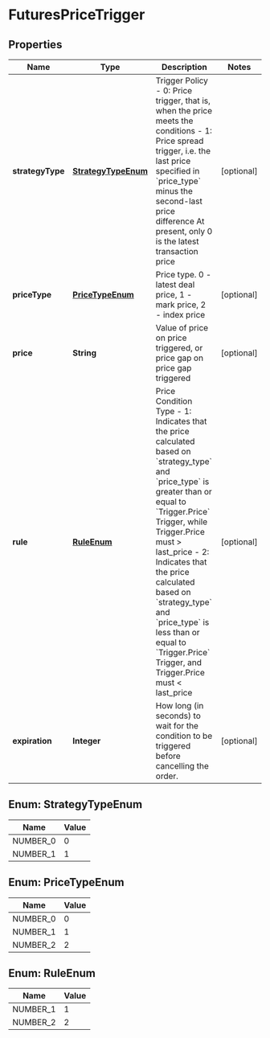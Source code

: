 
# FuturesPriceTrigger

## Properties

Name | Type | Description | Notes
------------ | ------------- | ------------- | -------------
**strategyType** | [**StrategyTypeEnum**](#StrategyTypeEnum) | Trigger Policy   - 0: Price trigger, that is, when the price meets the conditions  - 1: Price spread trigger, i.e. the last price specified in &#x60;price_type&#x60; minus the second-last price difference At present, only 0 is the latest transaction price |  [optional]
**priceType** | [**PriceTypeEnum**](#PriceTypeEnum) | Price type. 0 - latest deal price, 1 - mark price, 2 - index price |  [optional]
**price** | **String** | Value of price on price triggered, or price gap on price gap triggered |  [optional]
**rule** | [**RuleEnum**](#RuleEnum) | Price Condition Type  - 1: Indicates that the price calculated based on &#x60;strategy_type&#x60; and &#x60;price_type&#x60; is greater than or equal to &#x60;Trigger.Price&#x60; Trigger, while Trigger.Price must &gt; last_price - 2: Indicates that the price calculated based on &#x60;strategy_type&#x60; and &#x60;price_type&#x60; is less than or equal to &#x60;Trigger.Price&#x60; Trigger, and Trigger.Price must &lt; last_price |  [optional]
**expiration** | **Integer** | How long (in seconds) to wait for the condition to be triggered before cancelling the order. |  [optional]

## Enum: StrategyTypeEnum

Name | Value
---- | -----
NUMBER_0 | 0
NUMBER_1 | 1

## Enum: PriceTypeEnum

Name | Value
---- | -----
NUMBER_0 | 0
NUMBER_1 | 1
NUMBER_2 | 2

## Enum: RuleEnum

Name | Value
---- | -----
NUMBER_1 | 1
NUMBER_2 | 2

